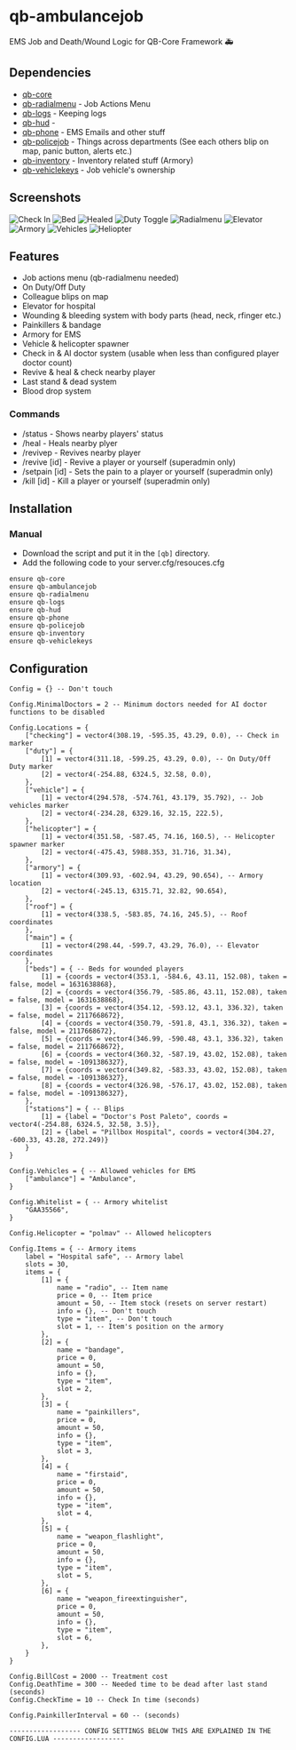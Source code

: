 # qb-ambulancejob
EMS Job and Death/Wound Logic for QB-Core Framework :ambulance:

## Dependencies
- [qb-core](https://github.com/qbcore-framework/qb-core)
- [qb-radialmenu](https://github.com/qbcore-framework/qb-radialmenu) - Job Actions Menu 
- [qb-logs](https://github.com/qbcore-framework/qb-logs) - Keeping logs
- [qb-hud](https://github.com/qbcore-framework/qb-hud) - 
- [qb-phone](https://github.com/qbcore-framework/qb-phone) - EMS Emails and other stuff
- [qb-policejob](https://github.com/qbcore-framework/qb-policejob) - Things across departments (See each others blip on map, panic button, alerts etc.)
- [qb-inventory](https://github.com/qbcore-framework/qb-inventory) - Inventory related stuff (Armory) 
- [qb-vehiclekeys](https://github.com/qbcore-framework/qb-vehiclekeys) - Job vehicle's ownership

## Screenshots
![Check In](https://imgur.com/ZrshDaK.png)
![Bed](https://imgur.com/AvS7I7b.png)
![Healed](https://imgur.com/7SAzgqc.png)
![Duty Toggle](https://imgur.com/5FTagcG.png)
![Radialmenu](https://imgur.com/VGrSMDy.png)
![Elevator](https://imgur.com/UyYLksU.png)
![Armory](https://imgur.com/uqTeGL1.png)
![Vehicles](https://imgur.com/bgsQtpA.png)
![Heliopter](https://imgur.com/VG5yQU7.png)

## Features
- Job actions menu (qb-radialmenu needed)
- On Duty/Off Duty
- Colleague blips on map
- Elevator for hospital
- Wounding & bleeding system with body parts (head, neck, rfinger etc.)
- Painkillers & bandage
- Armory for EMS
- Vehicle & helicopter spawner
- Check in & AI doctor system (usable when less than configured player doctor count)
- Revive & heal & check nearby player
- Last stand & dead system
- Blood drop system

### Commands
- /status - Shows nearby players' status
- /heal - Heals nearby plyer
- /revivep - Revives nearby player
- /revive [id] - Revive a player or yourself (superadmin only)
- /setpain [id] - Sets the pain to a player or yourself (superadmin only)
- /kill [id] - Kill a player or yourself (superadmin only)


## Installation
### Manual
- Download the script and put it in the `[qb]` directory.
- Add the following code to your server.cfg/resouces.cfg
```
ensure qb-core
ensure qb-ambulancejob
ensure qb-radialmenu
ensure qb-logs
ensure qb-hud
ensure qb-phone
ensure qb-policejob
ensure qb-inventory
ensure qb-vehiclekeys
```

## Configuration
```
Config = {} -- Don't touch

Config.MinimalDoctors = 2 -- Minimum doctors needed for AI doctor functions to be disabled

Config.Locations = {
    ["checking"] = vector4(308.19, -595.35, 43.29, 0.0), -- Check in marker
    ["duty"] = {
        [1] = vector4(311.18, -599.25, 43.29, 0.0), -- On Duty/Off Duty marker
        [2] = vector4(-254.88, 6324.5, 32.58, 0.0),
    },    
    ["vehicle"] = {
        [1] = vector4(294.578, -574.761, 43.179, 35.792), -- Job vehicles marker
        [2] = vector4(-234.28, 6329.16, 32.15, 222.5),
    },
    ["helicopter"] = {
        [1] = vector4(351.58, -587.45, 74.16, 160.5), -- Helicopter spawner marker
        [2] = vector4(-475.43, 5988.353, 31.716, 31.34),
    },    
    ["armory"] = {
        [1] = vector4(309.93, -602.94, 43.29, 90.654), -- Armory location
        [2] = vector4(-245.13, 6315.71, 32.82, 90.654),
    },
    ["roof"] = {
        [1] = vector4(338.5, -583.85, 74.16, 245.5), -- Roof coordinates
    },
    ["main"] = {
        [1] = vector4(298.44, -599.7, 43.29, 76.0), -- Elevator coordinates
    },        
    ["beds"] = { -- Beds for wounded players
        [1] = {coords = vector4(353.1, -584.6, 43.11, 152.08), taken = false, model = 1631638868},
        [2] = {coords = vector4(356.79, -585.86, 43.11, 152.08), taken = false, model = 1631638868},
        [3] = {coords = vector4(354.12, -593.12, 43.1, 336.32), taken = false, model = 2117668672},
        [4] = {coords = vector4(350.79, -591.8, 43.1, 336.32), taken = false, model = 2117668672},
        [5] = {coords = vector4(346.99, -590.48, 43.1, 336.32), taken = false, model = 2117668672}, 
        [6] = {coords = vector4(360.32, -587.19, 43.02, 152.08), taken = false, model = -1091386327},
        [7] = {coords = vector4(349.82, -583.33, 43.02, 152.08), taken = false, model = -1091386327}, 
        [8] = {coords = vector4(326.98, -576.17, 43.02, 152.08), taken = false, model = -1091386327},
    }, 
    ["stations"] = { -- Blips
        [1] = {label = "Doctor's Post Paleto", coords = vector4(-254.88, 6324.5, 32.58, 3.5)},
        [2] = {label = "Pillbox Hospital", coords = vector4(304.27, -600.33, 43.28, 272.249)}
    }
}

Config.Vehicles = { -- Allowed vehicles for EMS
    ["ambulance"] = "Ambulance",
}

Config.Whitelist = { -- Armory whitelist
    "GAA35566",
}

Config.Helicopter = "polmav" -- Allowed helicopters

Config.Items = { -- Armory items
    label = "Hospital safe", -- Armory label
    slots = 30,
    items = {
        [1] = {
            name = "radio", -- Item name
            price = 0, -- Item price
            amount = 50, -- Item stock (resets on server restart)
            info = {}, -- Don't touch
            type = "item", -- Don't touch
            slot = 1, -- Item's position on the armory
        },
        [2] = {
            name = "bandage",
            price = 0,
            amount = 50,
            info = {},
            type = "item",
            slot = 2,
        },
        [3] = {
            name = "painkillers",
            price = 0,
            amount = 50,
            info = {},
            type = "item",
            slot = 3,
        },
        [4] = {
            name = "firstaid",
            price = 0,
            amount = 50,
            info = {},
            type = "item",
            slot = 4,
        },
        [5] = {
            name = "weapon_flashlight",
            price = 0,
            amount = 50,
            info = {},
            type = "item",
            slot = 5,
        },
        [6] = {
            name = "weapon_fireextinguisher",
            price = 0,
            amount = 50,
            info = {},
            type = "item",
            slot = 6,
        },
    }
}

Config.BillCost = 2000 -- Treatment cost
Config.DeathTime = 300 -- Needed time to be dead after last stand (seconds)
Config.CheckTime = 10 -- Check In time (seconds)

Config.PainkillerInterval = 60 -- (seconds)

------------------ CONFIG SETTINGS BELOW THIS ARE EXPLAINED IN THE CONFIG.LUA ------------------
```
